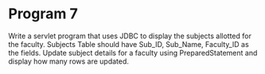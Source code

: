 # Program 7

Write a servlet program that uses JDBC to display the subjects allotted for the faculty. Subjects Table should have Sub_ID, Sub_Name, Faculty_ID as the fields. Update subject details for a faculty using PreparedStatement and display how many rows are updated.